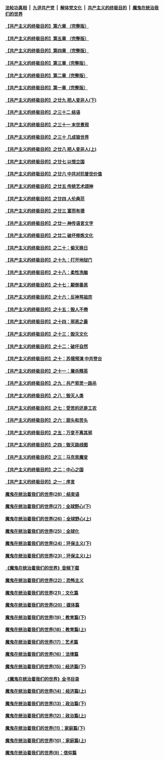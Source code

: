 ####  [法轮功真相](../../../../basic/blob/master/README.md?t=09022326) &nbsp;|&nbsp; [九评共产党](../../../../9ping.md/blob/master/README.md?t=09022326) &nbsp;|&nbsp; [解体党文化](../../../../jtdwh.md/blob/master/README.md?t=09022326)  &nbsp;|&nbsp; [共产主义的终极目的](../../../../gczydzjmd.md/blob/master/README.md?t=09022326) &nbsp;|&nbsp; [魔鬼在统治我们的世界](../../../../mgztzwmdsj.md/blob/master/README.md?t=09022326) 

#### [【共产主义的终极目的】第六章 （完整版）](../pages/nsc422/n11428913.md?t=09022326) 

#### [【共产主义的终极目的】第五章 （完整版）](../pages/nsc422/n11428912.md?t=09022326) 

#### [【共产主义的终极目的】第四章 （完整版）](../pages/nsc422/n11428907.md?t=09022326) 

#### [【共产主义的终极目的】第三章（完整版）](../pages/nsc422/n11428848.md?t=09022326) 

#### [【共产主义的终极目的】第二章（完整版）](../pages/nsc422/n11428831.md?t=09022326) 

#### [【共产主义的终极目的】第一章（完整版）](../pages/nsc422/n11417651.md?t=09022326) 

#### [【共产主义的终极目的】之廿九 把人变非人(下)](../pages/nsc422/n11344140.md?t=09022326) 

#### [【共产主义的终极目的】之三十二 结语](../pages/nsc422/n11360535.md?t=09022326) 

#### [【共产主义的终极目的】之三十一 末世景观](../pages/nsc422/n11351129.md?t=09022326) 

#### [【共产主义的终极目的】之三十 几成狼世界](../pages/nsc422/n11348280.md?t=09022326) 

#### [【共产主义的终极目的】之廿八 把人变非人(上)](../pages/nsc422/n11340492.md?t=09022326) 

#### [【共产主义的终极目的】之廿七 以恨立国](../pages/nsc422/n11336944.md?t=09022326) 

#### [【共产主义的终极目的】之廿六 中共对抗普世价值](../pages/nsc422/n11324785.md?t=09022326) 

#### [【共产主义的终极目的】之廿五 传统艺术颂神](../pages/nsc422/n11296396.md?t=09022326) 

#### [【共产主义的终极目的】之廿四 人伦典范](../pages/nsc422/n11296397.md?t=09022326) 

#### [【共产主义的终极目的】之廿三 富而有德](../pages/nsc422/n11283598.md?t=09022326) 

#### [【共产主义的终极目的】之廿一 神传语言文字](../pages/nsc422/n11263265.md?t=09022326) 

#### [【共产主义的终极目的】之廿二 破坏修炼文化](../pages/nsc422/n11245728.md?t=09022326) 

#### [【共产主义的终极目的】之二十：偷天换日](../pages/nsc422/n11238846.md?t=09022326) 

#### [【共产主义的终极目的】之十九：打开地狱门](../pages/nsc422/n11206376.md?t=09022326) 

#### [【共产主义的终极目的】之十八：柔性洗脑](../pages/nsc422/n11199994.md?t=09022326) 

#### [【共产主义的终极目的】之十七：颠倒善恶](../pages/nsc422/n11179782.md?t=09022326) 

#### [【共产主义的终极目的】之十六：反神骂祖宗](../pages/nsc422/n11166798.md?t=09022326) 

#### [【共产主义的终极目的】之十五：毁人不倦](../pages/nsc422/n11166792.md?t=09022326) 

#### [【共产主义的终极目的】之十四：邪恶之最](../pages/nsc422/n11150249.md?t=09022326) 

#### [【共产主义的终极目的】之十三：毁灭文化](../pages/nsc422/n11135227.md?t=09022326) 

#### [【共产主义的终极目的】之十二：破坏自然](../pages/nsc422/n11135214.md?t=09022326) 

#### [【共产主义的终极目的】之十：苏俄预演 中共登台](../pages/nsc422/n11118424.md?t=09022326) 

#### [【共产主义的终极目的】之十一：屠杀精英](../pages/nsc422/n11118442.md?t=09022326) 

#### [【共产主义的终极目的】之九：共产邪灵一路杀](../pages/nsc422/n11114139.md?t=09022326) 

#### [【共产主义的终极目的】之八：毁灭人类](../pages/nsc422/n11108503.md?t=09022326) 

#### [【共产主义的终极目的】之七：受苦的还是工农](../pages/nsc422/n11101809.md?t=09022326) 

#### [【共产主义的终极目的】之六：甜头和苦头](../pages/nsc422/n11096971.md?t=09022326) 

#### [【共产主义的终极目的】之五：万变不离其邪](../pages/nsc422/n11091285.md?t=09022326) 

#### [【共产主义的终极目的】之四：毁灭路线图](../pages/nsc422/n11086284.md?t=09022326) 

#### [【共产主义的终极目的】之三：马克思魔变](../pages/nsc422/n11061941.md?t=09022326) 

#### [【共产主义的终极目的】之二：中心之国](../pages/nsc422/n11047728.md?t=09022326) 

#### [【共产主义的终极目的】之一：序言](../pages/nsc422/n11086077.md?t=09022326) 

#### [魔鬼在统治着我们的世界(28)：结束语](../pages/nsc422/n10936246.md?t=09022326) 

#### [魔鬼在统治着我们的世界(27)：全球野心(下)](../pages/nsc422/n10928319.md?t=09022326) 

#### [魔鬼在统治着我们的世界(26)：全球野心(上)](../pages/nsc422/n10900318.md?t=09022326) 

#### [魔鬼在统治着我们的世界(25)：全球化](../pages/nsc422/n10788205.md?t=09022326) 

#### [魔鬼在统治着我们的世界(24)：环保主义(下)](../pages/nsc422/n10695307.md?t=09022326) 

#### [魔鬼在统治着我们的世界(23)：环保主义(上)](../pages/nsc422/n10688613.md?t=09022326) 

#### [《魔鬼在统治着我们的世界》音频下载](../pages/nsc422/n10635553.md?t=09022326) 

#### [魔鬼在统治着我们的世界(22)：恐怖主义](../pages/nsc422/n10614727.md?t=09022326) 

#### [魔鬼在统治着我们的世界(21)：文化篇](../pages/nsc422/n10597706.md?t=09022326) 

#### [魔鬼在统治着我们的世界(20)：媒体篇](../pages/nsc422/n10586579.md?t=09022326) 

#### [魔鬼在统治着我们的世界(19)：教育篇(下)](../pages/nsc422/n10564808.md?t=09022326) 

#### [魔鬼在统治着我们的世界(18)：教育篇(上)](../pages/nsc422/n10526970.md?t=09022326) 

#### [魔鬼在统治着我们的世界(17)：艺术篇](../pages/nsc422/n10499093.md?t=09022326) 

#### [魔鬼在统治着我们的世界(16)：法律篇](../pages/nsc422/n10485969.md?t=09022326) 

#### [魔鬼在统治着我们的世界(15)：经济篇(下)](../pages/nsc422/n10469975.md?t=09022326) 

#### [《魔鬼在统治着我们的世界》全书目录](../pages/nsc422/n10464261.md?t=09022326) 

#### [魔鬼在统治着我们的世界(14)：经济篇(上)](../pages/nsc422/n10457370.md?t=09022326) 

#### [魔鬼在统治着我们的世界(13)：政治篇(下)](../pages/nsc422/n10448270.md?t=09022326) 

#### [魔鬼在统治着我们的世界(12)：政治篇(上)](../pages/nsc422/n10444576.md?t=09022326) 

#### [魔鬼在统治着我们的世界(11)：家庭篇(下)](../pages/nsc422/n10440961.md?t=09022326) 

#### [魔鬼在统治着我们的世界(10)：家庭篇(上)](../pages/nsc422/n10435448.md?t=09022326) 

#### [魔鬼在统治着我们的世界(9)：信仰篇](../pages/nsc422/n10432159.md?t=09022326) 

